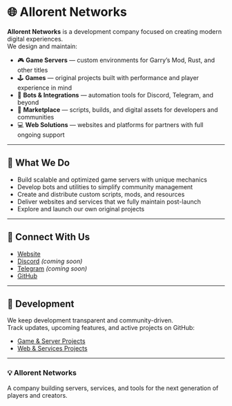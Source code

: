 # 🌐 Allorent Networks

**Allorent Networks** is a development company focused on creating modern digital experiences.  
We design and maintain:

- 🎮 **Game Servers** — custom environments for Garry’s Mod, Rust, and other titles  
- 🕹 **Games** — original projects built with performance and player experience in mind  
- 🤖 **Bots & Integrations** — automation tools for Discord, Telegram, and beyond  
- 🛒 **Marketplace** — scripts, builds, and digital assets for developers and communities  
- 💻 **Web Solutions** — websites and platforms for partners with full ongoing support  

---

## 🚀 What We Do

- Build scalable and optimized game servers with unique mechanics  
- Develop bots and utilities to simplify community management  
- Create and distribute custom scripts, mods, and resources  
- Deliver websites and services that we fully maintain post-launch  
- Explore and launch our own original projects  

---

## 📡 Connect With Us

- [Website](https://)  
- [Discord](https://) *(coming soon)*  
- [Telegram](https://) *(coming soon)*  
- [GitHub](https://github.com/AllorentNetworks)  

---

## 📌 Development

We keep development transparent and community-driven.  
Track updates, upcoming features, and active projects on GitHub:

- [Game & Server Projects](https://github.com/AllorentNetworks/projects)  
- [Web & Services Projects](https://github.com/AllorentNetworks/projects)  

---

### 💡 Allorent Networks  
A company building servers, services, and tools for the next generation of players and creators.
